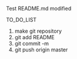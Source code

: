 Test README.md modified

TO_DO_LIST
1. make git repository
2. git add README
3. git commit -m
4. git push origin master
